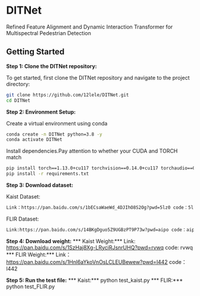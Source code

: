# DITNet
Refined Feature Alignment and Dynamic Interaction Transformer for Multispectral Pedestrian Detection

## **Getting Started**
**Step 1: Clone the DITNet repository:**

To get started, first clone the DITNet repository and navigate to the project directory:

```bash
git clone https://github.com/12lele/DITNet.git
cd DITNet
```
**Step 2: Environment Setup:**

Create a virtual environment using conda 

```bash
conda create -n DITNet python=3.8 -y
conda activate DITNet
```

Install dependencies.Pay attention to whether your CUDA and TORCH match 

```bash
pip install torch==1.13.0+cu117 torchvision==0.14.0+cu117 torchaudio==0.13.0 --extra-index-url https://download.pytorch.org/whl/cu117
pip install -r requirements.txt
```

**Step 3: Download dataset:**

Kaist Dataset:
 ```bash
Link：https://pan.baidu.com/s/1bECsaWaeWd_4DJIhO8S2Og?pwd=5lz0 code：5lz0
```

FLIR Dataset:

 ```bash
Link:https://pan.baidu.com/s/14BKgDguo5Z9UGBzPT9P73w?pwd=aipo code：aipo
```

**Step 4: Download weight:**
*** Kaist Weight:***
Link: https://pan.baidu.com/s/1SzHaj8Xg-LRyciRJsnrUHQ?pwd=rvwq code: rvwq
*** FLIR Weight:***
Link：https://pan.baidu.com/s/1Hnl6aYkoVnOsLCLEUBewew?pwd=l442 code：l442

**Step 5: Run the test file:**
*** Kaist:***
python test_kaist.py
*** FLIR:***
python test_FLIR.py


